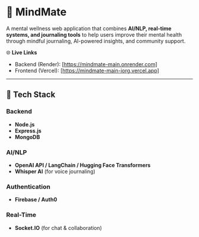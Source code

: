 # 🧠 MindMate  

A mental wellness web application that combines **AI/NLP, real-time systems, and journaling tools** to help users improve their mental health through mindful journaling, AI-powered insights, and community support.  

🌐 **Live Links**  
- Backend (Render): [https://mindmate-main.onrender.com]
- Frontend (Vercel): [https://mindmate-main-iorg.vercel.app] 

---

## 🚀 Tech Stack  

### Backend
- **Node.js**  
- **Express.js**  
- **MongoDB**  

### AI/NLP
- **OpenAI API / LangChain / Hugging Face Transformers**  
- **Whisper AI** (for voice journaling)  

### Authentication
- **Firebase / Auth0**  

### Real-Time
- **Socket.IO** (for chat & collaboration)  

